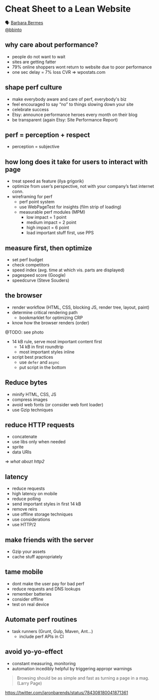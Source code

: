# Cheat Sheet to a Lean Website

🗣 [Barbara Bermes](http://www.bbinto.me/)  
[@bbinto](https://twitter.com/bbinto)

## why care about performance?

- people do not want to wait
- sites are getting fatter
- 79% online shoppers wont return to website due to poor performance
- one sec delay = 7% loss CVR => wpostats.com

## shape perf culture

- make everybody aware and care of perf, everybody's biz
- feel encouraged to say “no” to things slowing down your site
- celebrate success
- Etsy: announce performance heroes every month on their blog
- be transparent (again Etsy: Site Performance Report)

## perf = perception + respect

- perception = subjective

## how long does it take for users to interact with page

- treat speed as feature (ilya grigorik)
- optimize from user’s perspective, not with your company’s fast internet conn.
- wireframing for perf
  - perf point system
  - use WebPageTest for insights (film strip of loading)
  - measurable perf modules (MPM)
    - low impact = 1 point
    - medium impact = 2 point
    - high impact = 6 point
	- load important stuff first, use PPS

## measure first, then optimize

- set perf budget
- check competitors
- speed index (avg. time at which vis. parts are displayed)
- pagespeed score (Google)
- speedcurve (Steve Souders)

## the browser

- render workflow (HTML, CSS, blocking JS, render tree, layout, paint)
- determine critical rendering path
  - bookmarklet for optimizing CRP
- know how the browser renders (order)

@TODO: see photo

- 14 kB rule, serve most important content first
  - 14 kB in first roundtrip
  - most important styles inline
- script best practices
  - use `defer` and `async`
  - put script in the bottom

## Reduce bytes

- minify HTML, CSS, JS
- compress images
- avoid web fonts (or consider web font loader)
- use Gzip techniques

## reduce HTTP requests

- concatenate
- use libs only when needed
- sprite
- data URIs

=> *what abozt http2*

## latency

- reduce requests
- high latency on mobile
- reduce polling
- send important styles in first 14 kB
- remove reirs
- use offline storage techniques
- use considerations
- use HTTP/2

## make friends with the server

- Gzip your assets
- cache stuff appropriately

## tame mobile

- dont make the user pay for bad perf
- reduce requests and DNS lookups
- remember batteries
- consider offline
- test on real device

## Automate perf routines

- task runners (Grunt, Gulp, Maven, Ant…)
  - include perf APIs in CI

## avoid yo-yo-effect

- constant measuring, monitoring
- automation incedibly helpful by triggering appropr warnings

> Browsing should be as simple and fast as turning a page in a mag. (Larry Page)

https://twitter.com/jaronbarends/status/784308180041871361
